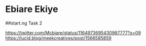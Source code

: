 # Ebiare Ekiye

##start.ng Task 2

https://twitter.com/Mcbiare/status/1164973695430987777?s=09
https://lucid.blog/meekcreatives/post/1566585859
